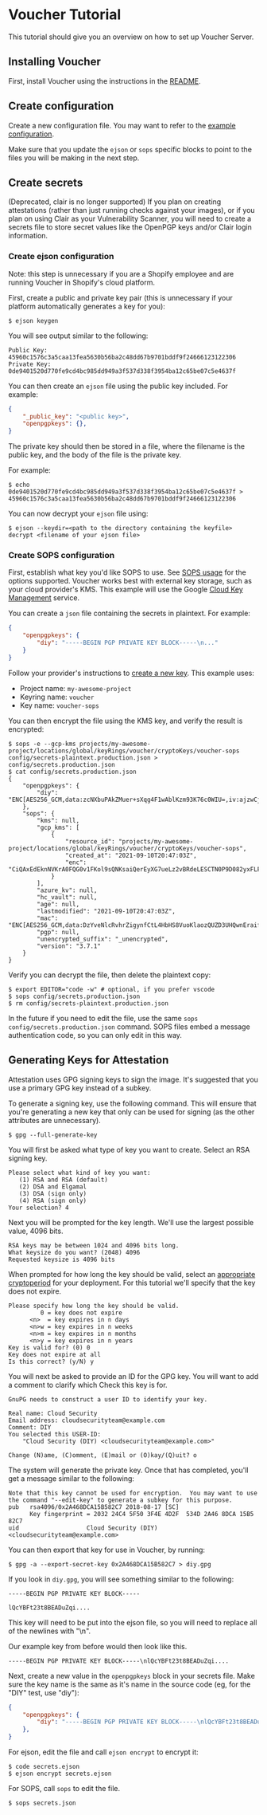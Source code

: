# Voucher Tutorial

This tutorial should give you an overview on how to set up Voucher Server.

## Installing Voucher

First, install Voucher using the instructions in the [README](/v2/cmd/voucher_server/README.md).

## Create configuration

Create a new configuration file. You may want to refer to the [example configuration](/config/config.toml).

Make sure that you update the `ejson` or `sops` specific blocks to point to the files you will be making in the next step.

## Create secrets

(Deprecated, clair is no longer supported)
If you plan on creating attestations (rather than just running checks against your images), or if you plan on using Clair as your Vulnerability Scanner, you will need to create a secrets file to store secret values like the OpenPGP keys and/or Clair login information.

### Create ejson configuration

Note: this step is unnecessary if you are a Shopify employee and are running Voucher in Shopify's cloud platform.

First, create a public and private key pair (this is unnecessary if your platform automatically generates a key for you):

```shell
$ ejson keygen
```

You will see output similar to the following:

```
Public Key:
45960c1576c3a5caa13fea5630b56ba2c48dd67b9701bddf9f24666123122306
Private Key:
0de9401520d770fe9cd4bc985dd949a3f537d338f3954ba12c65be07c5e4637f
```

You can then create an `ejson` file using the public key included. For example:

```json
{
    "_public_key": "<public key>",
    "openpgpkeys": {},
}
```

The private key should then be stored in a file, where the filename is the public key, and the body of the file is the private key.

For example:

```shell
$ echo 0de9401520d770fe9cd4bc985dd949a3f537d338f3954ba12c65be07c5e4637f > 45960c1576c3a5caa13fea5630b56ba2c48dd67b9701bddf9f24666123122306
```

You can now decrypt your `ejson` file using:

```shell
$ ejson --keydir=<path to the directory containing the keyfile> decrypt <filename of your ejson file>
```

### Create SOPS configuration

First, establish what key you'd like SOPS to use. See [SOPS usage](https://github.com/mozilla/sops#usage) for the options supported.
Voucher works best with external key storage, such as your cloud provider's KMS. This example will use the Google [Cloud Key Management](https://cloud.google.com/security-key-management) service.

You can create a `json` file containing the secrets in plaintext. For example:

```json
{
    "openpgpkeys": {
        "diy": "-----BEGIN PGP PRIVATE KEY BLOCK-----\n..."
    }
}
```

Follow your provider's instructions to [create a new key](https://cloud.google.com/kms/docs/creating-keys). This example uses:
* Project name: `my-awesome-project`
* Keyring name: `voucher`
* Key name: `voucher-sops`

You can then encrypt the file using the KMS key, and verify the result is encrypted:
```shell
$ sops -e --gcp-kms projects/my-awesome-project/locations/global/keyRings/voucher/cryptoKeys/voucher-sops config/secrets-plaintext.production.json > config/secrets.production.json
$ cat config/secrets.production.json
{
	"openpgpkeys": {
		"diy": "ENC[AES256_GCM,data:zcNXbuPAkZMuer+sXqg4F1wAblKzm93K76c0WIU=,iv:ajzwCjEaT+sPW30LrHT+F7m7tSmJDfL5AEBfU6DU7a0=,tag:ILlBpERerNBRxC8VQ7xKSw==,type:str]"
    },
    "sops": {
		"kms": null,
		"gcp_kms": [
			{
				"resource_id": "projects/my-awesome-project/locations/global/keyRings/voucher/cryptoKeys/voucher-sops",
				"created_at": "2021-09-10T20:47:03Z",
				"enc": "CiQAxEdEknNVKrA0FQG0v1FKol9sQNKsaiQerEyXG7ueLz2vBRdeLESCTN0P9D082yxFLF4QGPHtToBrUSSQBF/xdprZIxAqSn2slzIYGBTx+sr+GNy2fEakJP8UYaQDhGjBfVVsRvMwWgFYuKpF4yg="
			}
		],
		"azure_kv": null,
		"hc_vault": null,
		"age": null,
		"lastmodified": "2021-09-10T20:47:03Z",
		"mac": "ENC[AES256_GCM,data:DzYveNlcRvhrZigynfCtL4HbHS8VuoKlaozQUZD3UHQwnEraifwAQcZanHWYqW6EWj84YMG2GmT5lGYFJzMe9KTyoDXO6IDFMORDxyGaH1RddFzsn7QyLFttwvxQ+5u/J0xpQTEzzZUAJravHtx+xg4i6W0Uv22FS15HaoFMObZQh+9tJHMjzqVduNN48VkVs=,iv:ldhb/UUqYBoZWUe/SNwo=,tag:G/VgUd/c0JwFJKA3ZmfRBg==,type:str]",
		"pgp": null,
		"unencrypted_suffix": "_unencrypted",
		"version": "3.7.1"
	}
}
```

Verify you can decrypt the file, then delete the plaintext copy:
```shell
$ export EDITOR="code -w" # optional, if you prefer vscode
$ sops config/secrets.production.json
$ rm config/secrets-plaintext.production.json
```

In the future if you need to edit the file, use the same `sops config/secrets.production.json` command. SOPS files embed a message authentication code, so you can only edit in this way.

## Generating Keys for Attestation

Attestation uses GPG signing keys to sign the image. It's suggested that you use a primary GPG key instead of a subkey.

To generate a signing key, use the following command. This will ensure that you're generating a new key that only can
be used for signing (as the other attributes are unnecessary).

```
$ gpg --full-generate-key
```

You will first be asked what type of key you want to create. Select an RSA signing key.

```
Please select what kind of key you want:
   (1) RSA and RSA (default)
   (2) DSA and Elgamal
   (3) DSA (sign only)
   (4) RSA (sign only)
Your selection? 4
```

Next you will be prompted for the key length. We'll use the largest possible value, 4096 bits.

```
RSA keys may be between 1024 and 4096 bits long.
What keysize do you want? (2048) 4096
Requested keysize is 4096 bits       
```

When prompted for how long the key should be valid, select an [appropriate cryptoperiod](https://www.keylength.com/) for your deployment. For this tutorial we'll specify that the key does not expire.

```
Please specify how long the key should be valid.
         0 = key does not expire
      <n>  = key expires in n days
      <n>w = key expires in n weeks
      <n>m = key expires in n months
      <n>y = key expires in n years
Key is valid for? (0) 0
Key does not expire at all
Is this correct? (y/N) y
```

You will next be asked to provide an ID for the GPG key. You will want to add a comment to clarify which Check this key is for.

```                        
GnuPG needs to construct a user ID to identify your key.

Real name: Cloud Security 
Email address: cloudsecurityteam@example.com
Comment: DIY                       
You selected this USER-ID:
    "Cloud Security (DIY) <cloudsecurityteam@example.com>"

Change (N)ame, (C)omment, (E)mail or (O)kay/(Q)uit? o
```

The system will generate the private key. Once that has completed, you'll get a message similar to the following:

```
Note that this key cannot be used for encryption.  You may want to use
the command "--edit-key" to generate a subkey for this purpose.
pub   rsa4096/0x2A468DCA15B582C7 2018-08-17 [SC]
      Key fingerprint = 2032 24C4 5F50 3F4E 4D2F  534D 2A46 8DCA 15B5 82C7
uid                   Cloud Security (DIY) <cloudsecurityteam@example.com>
```

You can then export that key for use in Voucher, by running:

```
$ gpg -a --export-secret-key 0x2A468DCA15B582C7 > diy.gpg
```

If you look in `diy.gpg`, you will see something similar to the following:

```
-----BEGIN PGP PRIVATE KEY BLOCK-----

lQcYBFt23t8BEADuZqi....
```

This key will need to be put into the ejson file, so you will need to replace all of the newlines with "\n".

Our example key from before would then look like this.

```
-----BEGIN PGP PRIVATE KEY BLOCK-----\nlQcYBFt23t8BEADuZqi....
```

Next, create a new value in the `openpgpkeys` block in your secrets file. Make sure the key name is the same as it's name in the source code (eg, for the "DIY" test, use "diy"):

```json
{
    "openpgpkeys": {
        "diy": "-----BEGIN PGP PRIVATE KEY BLOCK-----\nlQcYBFt23t8BEADuZqi...."
    },
}
```

For ejson, edit the file and call `ejson encrypt` to encrypt it:

```shell
$ code secrets.ejson
$ ejson encrypt secrets.ejson
```

For SOPS, call `sops` to edit the file.

```shell
$ sops secrets.json
```
